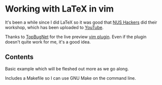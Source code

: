 # Working with LaTeX in vim

It's been a while since I did LaTeX so it was good that [NUS Hackers][nht] did
their workshop, which has been uploaded to [YouTube][nlw].

Thanks to [TopBugNet][vlp] for the live preview [vim plugin][vpl]. Even if the
plugin doesn't quite work for me, it's a good idea.

## Contents

Basic example which will be fleshed out more as we go along.

Includes a Makefile so I can use GNU Make on the command line.

[nht]: https://t.me/nushackers
[nlw]: https://youtu.be/XoXoXoX
[vlp]: https://www.topbug.net/blog/2013/06/13/live-preview-of-latex-in-vim/
[vpl]: https://github.com/xuhdev/vim-latex-live-preview
